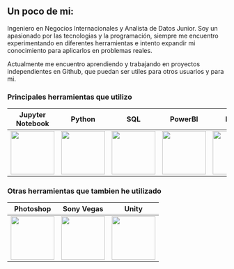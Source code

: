 Un poco de mi:
----------------

Ingeniero en Negocios Internacionales y Analista de Datos Junior. Soy un apasionado por las tecnologias y la programación, siempre me encuentro experimentando en diferentes herramientas e intento expandir mi conocimiento para aplicarlos en problemas reales.  

Actualmente me encuentro aprendiendo y trabajando en proyectos independientes en Github, que puedan ser utiles para otros usuarios y para mi.

### Principales herramientas que utilizo
| Jupyter Notebook | Python | SQL | PowerBI | Excel | Linux |
| ---------------- | ------ | --- | ------- | ----- | ----- |
| <div align="center"> <img src="https://cdn.jsdelivr.net/gh/devicons/devicon@latest/icons/jupyter/jupyter-original.svg" height=100 width=100/> <div/> | <div align="center"> <img src="https://cdn.jsdelivr.net/gh/devicons/devicon@latest/icons/python/python-original.svg" height=100 width=100/> <div/> | <div align="center"> <img src="https://cdn.jsdelivr.net/gh/devicons/devicon@latest/icons/sqldeveloper/sqldeveloper-original.svg" height=100 width=100/> | <div align="center"> <img src="https://upload.wikimedia.org/wikipedia/commons/c/cf/New_Power_BI_Logo.svg" height=100 width=100/> | <div align="center"> <img src="https://upload.wikimedia.org/wikipedia/commons/3/34/Microsoft_Office_Excel_%282019%E2%80%93present%29.svg" height=100 width=100/> | <div align="center"> <img src="https://cdn.jsdelivr.net/gh/devicons/devicon@latest/icons/linux/linux-original.svg" height=100 width=100/> |

### Otras herramientas que tambien he utilizado
| Photoshop | Sony Vegas | Unity |
| --------- | ---------- | ----- |
| <div align="center"> <img src="https://cdn.jsdelivr.net/gh/devicons/devicon@latest/icons/photoshop/photoshop-original.svg" height=100 width=100/> <div/> | <div align="center"> <img src="https://upload.wikimedia.org/wikipedia/commons/2/2d/Vegas_Pro_19.svg" height=100 width=100/> <div/> | <div align="center"> <img src="https://cdn.jsdelivr.net/gh/devicons/devicon@latest/icons/unity/unity-original.svg" height=100 width=100/> <div/> |

<div id="header" align="right">
  <img src="https://komarev.com/ghpvc/?username=1bryanvalenzuela&style=flat&color=lightgrey" alt=""/>
</div>
